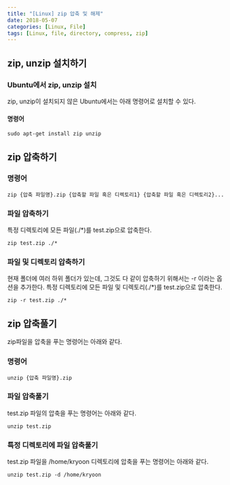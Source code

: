 ```yaml
---
title: "[Linux] zip 압축 및 해제"
date: 2018-05-07
categories: [Linux, File]
tags: [Linux, file, directory, compress, zip]
---
```


## zip, unzip 설치하기
### Ubuntu에서 zip, unzip 설치
zip, unzip이 설치되지 않은 Ubuntu에서는 아래 명령어로 설치할 수 있다.

#### 명령어
```
sudo apt-get install zip unzip
```

## zip 압축하기
### 명령어
```
zip {압축 파일명}.zip {압축할 파일 혹은 디렉토리1} {압축할 파일 혹은 디렉토리2}...
```

### 파일 압축하기
특정 디렉토리에 모든 파일(./*)를 test.zip으로 압축한다.
```
zip test.zip ./*
```

### 파일 및 디렉토리 압축하기
현재 폴더에 여러 하위 폴더가 있는데, 그것도 다 같이 압축하기 위해서는 -r 이라는 옵션을 추가한다.
특정 디렉토리에 모든 파일 및 디렉토리(./*)를 test.zip으로 압축한다.
```
zip -r test.zip ./*
```

## zip 압축풀기
zip파일을 압축을 푸는 명령어는 아래와 같다.

### 명령어
```
unzip {압축 파일명}.zip
```

### 파일 압축풀기
test.zip 파일의 압축을 푸는 명령어는 아래와 같다.
```
unzip test.zip
```

### 특정 디렉토리에 파일 압축풀기
test.zip 파일을 /home/kryoon 디렉토리에 압축을 푸는 명령어는 아래와 같다.
```
unzip test.zip -d /home/kryoon
```